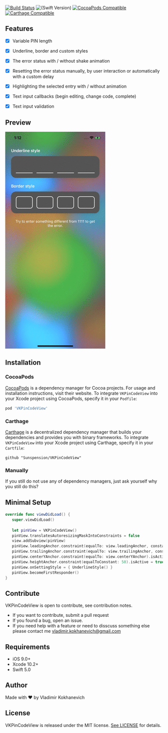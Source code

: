 [![Build Status](https://travis-ci.org/Sunspension/VKPinCodeView.svg?branch=master)](https://travis-ci.com/Sunspension/VKPinCodeView)
![(Swift Version)](https://img.shields.io/badge/swift-5.1-orange)
[![CocoaPods Compatible](https://img.shields.io/cocoapods/v/VKPinCodeView.svg)](https://img.shields.io/cocoapods/v/VKPinCodeView.svg)
[![Carthage Compatible](https://img.shields.io/badge/Carthage-compatible-4BC51D.svg?style=flat)](https://github.com/Carthage/Carthage)

## Features

- [x] Variable PIN length
- [x] Underline, border and custom styles
- [x] The error status with / without shake animation
- [x] Resetting the error status manually, by user interaction or automatically with a custom delay
- [x] Highlighting the selected entry with / without animation
- [x] Text input callbacks (begin editing, change code, complete)
- [x] Text input validation


## Preview

![](pincode.gif)

## Installation

### CocoaPods

[CocoaPods](https://cocoapods.org) is a dependency manager for Cocoa projects. For usage and installation instructions, visit their website. To integrate `VKPinCodeView` into your Xcode project using CocoaPods, specify it in your `Podfile`:

```ruby
pod 'VKPinCodeView'
```

### Carthage

[Carthage](https://github.com/Carthage/Carthage) is a decentralized dependency manager that builds your dependencies and provides you with binary frameworks. To integrate `VKPinCodeView` into your Xcode project using Carthage, specify it in your `Cartfile`:

```ogdl
github "Sunspension/VKPinCodeView"
```

### Manually

If you still do not use any of dependency managers, just ask yourself why you still do this?


## Minimal Setup

```swift
override func viewDidLoad() {
   super.viewDidLoad()
        
   let pinView = VKPinCodeView()
   pinView.translatesAutoresizingMaskIntoConstraints = false
   view.addSubview(pinView)
   pinView.leadingAnchor.constraint(equalTo: view.leadingAnchor, constant: 40).isActive = true
   pinView.trailingAnchor.constraint(equalTo: view.trailingAnchor, constant: -40).isActive = true
   pinView.centerYAnchor.constraint(equalTo: view.centerYAnchor).isActive = true
   pinView.heightAnchor.constraint(equalToConstant: 50).isActive = true
   pinView.onSettingStyle = { UnderlineStyle() }
   pinView.becomeFirstResponder()
}
```

## Contribute

VKPinCodeView is open to contribute, see contribution notes.
- If you want to contribute, submit a pull request
- If you found a bug, open an issue.
- If you need help with a feature or need to disscuss something else please contact me vladimir.kokhanevich@gmail.com


## Requirements

- iOS 9.0+ 
- Xcode 10.2+
- Swift 5.0

## Author

Made with :heart: by Vladimir Kokhanevich


## License

VKPinCodeView is released under the MIT license. [See LICENSE](https://github.com/Sunspension/VKPinCodeView/blob/master/LICENSE) for details.
